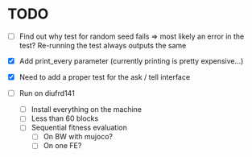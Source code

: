 # TODO

- [ ] Find out why test for random seed fails
  => most likely an error in the test? Re-running the test always outputs the same
- [x] Add print_every parameter (currently printing is pretty expensive...)
- [x] Need to add a proper test for the ask / tell interface

- [ ] Run on diufrd141
  - [ ] Install everything on the machine
  - [ ] Less than 60 blocks
  - [ ] Sequential fitness evaluation
    - [ ] On BW with mujoco?
    - [ ] On one FE?
